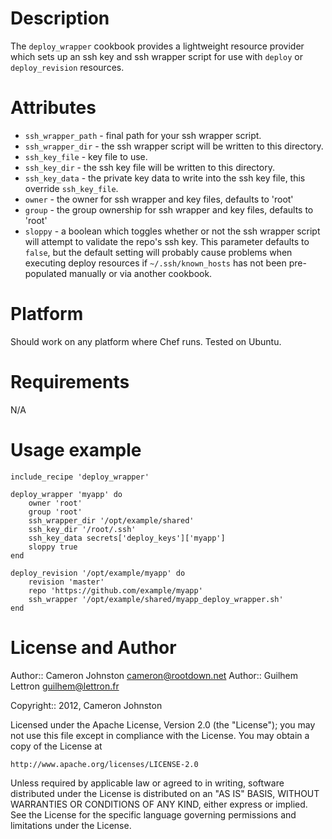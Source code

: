 Description
===========

The `deploy_wrapper` cookbook provides a lightweight resource provider which sets up an ssh key and ssh wrapper script for
use with `deploy` or `deploy_revision` resources.

Attributes
==========

* `ssh_wrapper_path` - final path for your ssh wrapper script.
* `ssh_wrapper_dir` - the ssh wrapper script will be written to this directory.
* `ssh_key_file` - key file to use.
* `ssh_key_dir` - the ssh key file will be written to this directory.
* `ssh_key_data` - the private key data to write into the ssh key file, this override `ssh_key_file`.
* `owner` - the owner for ssh wrapper and key files, defaults to 'root'
* `group` - the group ownership for ssh wrapper and key files, defaults to 'root'
* `sloppy` - a boolean which toggles whether or not the ssh wrapper script will attempt to validate the repo's ssh key. This parameter defaults to `false`, but the default setting will probably cause problems when executing deploy resources if `~/.ssh/known_hosts` has not been pre-populated manually or via another cookbook.

Platform
========

Should work on any platform where Chef runs. Tested on Ubuntu.

Requirements
============

N/A

Usage example
=============

    include_recipe 'deploy_wrapper'

    deploy_wrapper 'myapp' do
        owner 'root'
        group 'root'
        ssh_wrapper_dir '/opt/example/shared'
        ssh_key_dir '/root/.ssh'
        ssh_key_data secrets['deploy_keys']['myapp']
        sloppy true
    end

    deploy_revision '/opt/example/myapp' do
        revision 'master'
        repo 'https://github.com/example/myapp'
        ssh_wrapper '/opt/example/shared/myapp_deploy_wrapper.sh'
    end

License and Author
==================

Author:: Cameron Johnston <cameron@rootdown.net>
Author:: Guilhem Lettron <guilhem@lettron.fr>

Copyright:: 2012, Cameron Johnston

Licensed under the Apache License, Version 2.0 (the "License");
you may not use this file except in compliance with the License.
You may obtain a copy of the License at

    http://www.apache.org/licenses/LICENSE-2.0

Unless required by applicable law or agreed to in writing, software
distributed under the License is distributed on an "AS IS" BASIS,
WITHOUT WARRANTIES OR CONDITIONS OF ANY KIND, either express or implied.
See the License for the specific language governing permissions and
limitations under the License.

